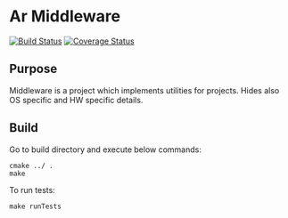 # Ar Middleware

[![Build Status](https://travis-ci.org/arexms/ArMiddleware.svg?branch=master)](https://travis-ci.org/arexms/ArMiddleware)
[![Coverage Status](https://coveralls.io/repos/github/arexms/ArMiddleware/badge.svg?branch=master)](https://coveralls.io/github/arexms/ArMiddleware?branch=master)
## Purpose
Middleware is a project which implements utilities for projects. Hides also OS specific and HW specific details.

## Build
Go to build directory and execute below commands:

    cmake ../ .
    make
    
To run tests:

    make runTests
